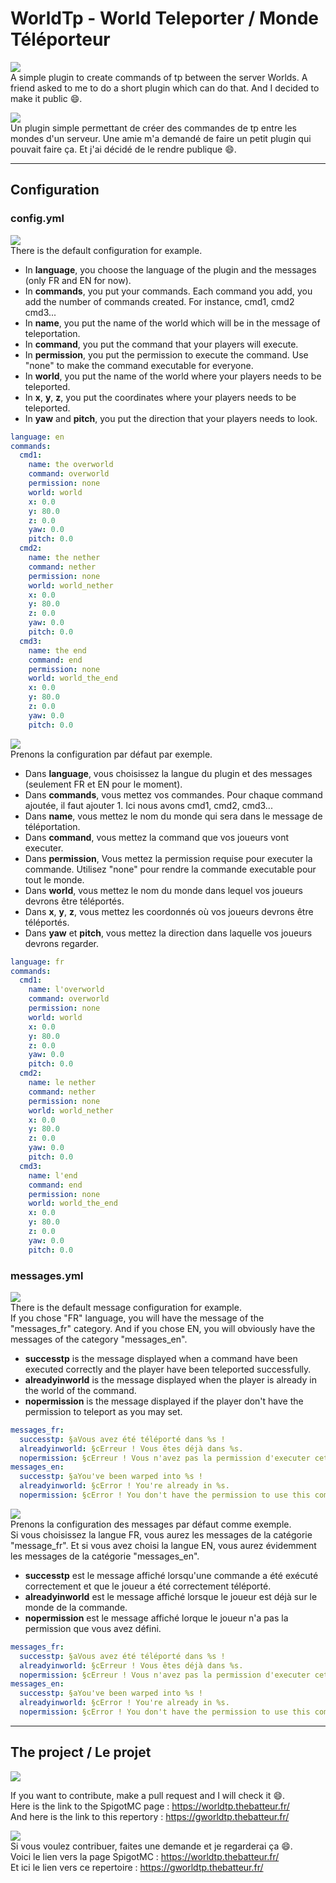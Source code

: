 # WorldTp - World Teleporter / Monde Téléporteur

![](https://cdn.discordapp.com/emojis/757360038770900993.png?v=1)  
A simple plugin to create commands of tp between the server Worlds. A friend asked to me to do a short plugin which can do that. And I decided to make it public :smile:.

![](https://cdn.discordapp.com/emojis/757359922416451675.png?v=1)  
Un plugin simple permettant de créer des commandes de tp entre les mondes d'un serveur. Une amie m'a demandé de faire un petit plugin qui pouvait faire ça. Et j'ai décidé de le rendre publique :smile:.

---------
## Configuration

### config.yml
![](https://cdn.discordapp.com/emojis/757360038770900993.png?v=1)  
There is the default configuration for example.
* In **language**, you choose the language of the plugin and the messages (only FR and EN for now).
* In **commands**, you put your commands. Each command you add, you add the number of commands created. For instance, cmd1, cmd2 cmd3...
* In **name**, you put the name of the world which will be in the message of teleportation.
* In **command**, you put the command that your players will execute.
* In **permission**, you put the permission to execute the command. Use "none" to make the command executable for everyone.
* In **world**, you put the name of the world where your players needs to be teleported.
* In **x**, **y**, **z**, you put the coordinates where your players needs to be teleported.
* In **yaw** and **pitch**, you put the direction that your players needs to look.
```yml
language: en
commands:
  cmd1:
    name: the overworld
    command: overworld
    permission: none
    world: world
    x: 0.0
    y: 80.0
    z: 0.0
    yaw: 0.0
    pitch: 0.0
  cmd2:
    name: the nether
    command: nether
    permission: none
    world: world_nether
    x: 0.0
    y: 80.0
    z: 0.0
    yaw: 0.0
    pitch: 0.0
  cmd3:
    name: the end
    command: end
    permission: none
    world: world_the_end
    x: 0.0
    y: 80.0
    z: 0.0
    yaw: 0.0
    pitch: 0.0
   ```

![](https://cdn.discordapp.com/emojis/757359922416451675.png?v=1)  
Prenons la configuration par défaut par exemple.
* Dans **language**, vous choisissez la langue du plugin et des messages (seulement FR et EN pour le moment).
* Dans **commands**, vous mettez vos commandes. Pour chaque command ajoutée, il faut ajouter 1. Ici nous avons cmd1, cmd2, cmd3...
* Dans **name**, vous mettez le nom du monde qui sera dans le message de téléportation.
* Dans **command**, vous mettez la command que vos joueurs vont executer.
* Dans **permission**, Vous mettez la permission requise pour executer la commande. Utilisez "none" pour rendre la commande executable pour tout le monde.
* Dans **world**, vous mettez le nom du monde dans lequel vos joueurs devrons être téléportés.
* Dans **x**, **y**, **z**, vous mettez les coordonnés où vos joueurs devrons être téléportés.
* Dans **yaw** et **pitch**, vous mettez la direction dans laquelle vos joueurs devrons regarder.
```yml
language: fr
commands:
  cmd1:
    name: l'overworld
    command: overworld
    permission: none
    world: world
    x: 0.0
    y: 80.0
    z: 0.0
    yaw: 0.0
    pitch: 0.0
  cmd2:
    name: le nether
    command: nether
    permission: none
    world: world_nether
    x: 0.0
    y: 80.0
    z: 0.0
    yaw: 0.0
    pitch: 0.0
  cmd3:
    name: l'end
    command: end
    permission: none
    world: world_the_end
    x: 0.0
    y: 80.0
    z: 0.0
    yaw: 0.0
    pitch: 0.0
   ```

### messages.yml
![](https://cdn.discordapp.com/emojis/757360038770900993.png?v=1)  
There is the default message configuration for example.  
If you chose "FR" language, you will have the message of the "messages_fr" category. And if you chose EN, you will obviously have the messages of the category "messages_en".
* **successtp** is the message displayed when a command have been executed correctly and the player have been teleported successfully.
* **alreadyinworld** is the message displayed when the player is already in the world of the command.
* **nopermission** is the message displayed if the player don't have the permission to teleport as you may set.
```yml
messages_fr:
  successtp: §aVous avez été téléporté dans %s !
  alreadyinworld: §cErreur ! Vous êtes déjà dans %s.
  nopermission: §cErreur ! Vous n'avez pas la permission d'executer cette commande.
messages_en:
  successtp: §aYou've been warped into %s !
  alreadyinworld: §cError ! You're already in %s.
  nopermission: §cError ! You don't have the permission to use this command.
```

![](https://cdn.discordapp.com/emojis/757359922416451675.png?v=1)  
Prenons la configuration des messages par défaut comme exemple.  
Si vous choisissez la langue FR, vous aurez les messages de la catégorie "message_fr". Et si vous avez choisi la langue EN, vous aurez évidemment les messages de la catégorie "messages_en".
* **successtp** est le message affiché lorsqu'une commande a été exécuté correctement et que le joueur a été correctement téléporté.
* **alreadyinworld** est le message affiché lorsque le joueur est déjà sur le monde de la commande.
* **nopermission** est le message affiché lorque le joueur n'a pas la permission que vous avez défini.
```yml
messages_fr:
  successtp: §aVous avez été téléporté dans %s !
  alreadyinworld: §cErreur ! Vous êtes déjà dans %s.
  nopermission: §cErreur ! Vous n'avez pas la permission d'executer cette commande.
messages_en:
  successtp: §aYou've been warped into %s !
  alreadyinworld: §cError ! You're already in %s.
  nopermission: §cError ! You don't have the permission to use this command.
```
---------
## The project / Le projet

![](https://cdn.discordapp.com/emojis/757360038770900993.png?v=1)

If you want to contribute, make a pull request and I will check it :smile:.  
Here is the link to the SpigotMC page : https://worldtp.thebatteur.fr/  
And here is the link to this repertory : https://gworldtp.thebatteur.fr/

![](https://cdn.discordapp.com/emojis/757359922416451675.png?v=1)  
Si vous voulez contribuer, faites une demande et je regarderai ça :smile:.  
Voici le lien vers la page SpigotMC : https://worldtp.thebatteur.fr/  
Et ici le lien vers ce repertoire : https://gworldtp.thebatteur.fr/
